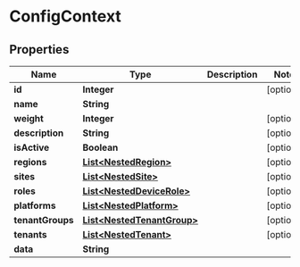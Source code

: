 # ConfigContext

## Properties
Name | Type | Description | Notes
------------ | ------------- | ------------- | -------------
**id** | **Integer** |  |  [optional]
**name** | **String** |  | 
**weight** | **Integer** |  |  [optional]
**description** | **String** |  |  [optional]
**isActive** | **Boolean** |  |  [optional]
**regions** | [**List&lt;NestedRegion&gt;**](NestedRegion.md) |  |  [optional]
**sites** | [**List&lt;NestedSite&gt;**](NestedSite.md) |  |  [optional]
**roles** | [**List&lt;NestedDeviceRole&gt;**](NestedDeviceRole.md) |  |  [optional]
**platforms** | [**List&lt;NestedPlatform&gt;**](NestedPlatform.md) |  |  [optional]
**tenantGroups** | [**List&lt;NestedTenantGroup&gt;**](NestedTenantGroup.md) |  |  [optional]
**tenants** | [**List&lt;NestedTenant&gt;**](NestedTenant.md) |  |  [optional]
**data** | **String** |  | 

